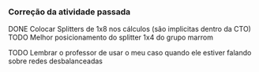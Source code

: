 ### Correção da atividade passada
DONE Colocar Splitters de 1x8 nos cálculos (são implicitas dentro da CTO)
TODO Melhor posicionamento do splitter 1x4 do grupo marrom

TODO Lembrar o professor de usar o meu caso quando ele estiver falando sobre redes desbalanceadas